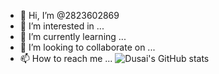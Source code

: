 - 👋 Hi, I’m @2823602869
- 👀 I’m interested in ...
- 🌱 I’m currently learning ...
- 💞️ I’m looking to collaborate on ...
- 📫 How to reach me ...
![Dusai's GitHub stats](https://github-readme-stats.vercel.app/api?username=stacklens)
<!---
2823602869/2823602869 is a ✨ special ✨ repository because its `README.md` (this file) appears on your GitHub profile.
You can click the Preview link to take a look at your changes.
--->
